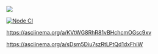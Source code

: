 <a href="https://codeclimate.com/github/AlexBalykin/frontend-project-lvl1/maintainability"><img src="https://api.codeclimate.com/v1/badges/8a988608feb6e8f7488d/maintainability" /></a>


[![Node CI](https://github.com/AlexBalykin/frontend-project-lvl1/workflows/Node%20CI/badge.svg)](https://github.com/AlexBalykin/frontend-project-lvl1/actions)

https://asciinema.org/a/KVtWG8RhR81vBHchcmOGsc9xv

https://asciinema.org/a/sDsm5Diu7szRtLPtQd1dxFhiW